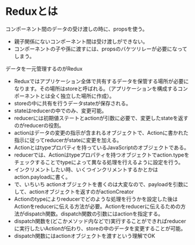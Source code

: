 # Reduxとは

コンポーネント間のデータの受け渡しの時に、propsを使う。
- 親子関係にないコンポーネント間は受け渡しができない。
- コンポーネントの子や孫に渡すには、propsのバケツリレーが必要になってしまう。

データを一元管理するのがRedux

- Reduxではアプリケーション全体で共有するデータを保管する場所が必要になります。その場所はstoreと呼ばれる。（アプリケーションを構成するコンポーネントとは全く独立した場所に作成）。
- storeの中に共有を行うデータstateが保存される。
- stateはreducerの中でのみ、変更可能。
- reducerには初期値ステートとactionが引数に必要で、変更したstateを返すのがreducerの役割。
- actionはデータの変更の指示が含まれるオブジェクトで、Actionに書かれた指示に従ってreducerがstateに変更を加える。
- Actionとはtypeプロパティを持っているJavaScriptのオブジェクトである。
- reducerでは、Actionはtypeプロパティを持つオブジェクトでaction.typeをチェックすることでtypeによって異なる処理を行えるように設定を行う。
- インクリメントしたい時、いくつインクリメントするかとかはaction.payloadに書く。
- で、いちいち actionオブジェクトを書くのは大変なので、payloadを引数にして、actionオブジェクトを返すのがactionCreator
- Actionのtypeによりreducerでどのような処理を行うかを設定した後はActionをreducerに伝える方法が必要。Actionをreducerに伝えるための方法がdispatch関数。dispatch関数の引数にはactionを指定する。
- dispatch関数を(どこかメソッド内などで)実行することができればreducerに実行したいActionが伝わり、storeの中のデータを変更することが可能。
- dispatch関数にはactionオブジェクトを渡すという理解でOK